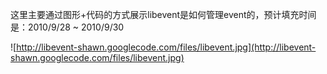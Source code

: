 这里主要通过图形+代码的方式展示libevent是如何管理event的，预计填充时间是：2010/9/28 ~ 2010/9/30

![http://libevent-shawn.googlecode.com/files/libevent.jpg](http://libevent-shawn.googlecode.com/files/libevent.jpg)
